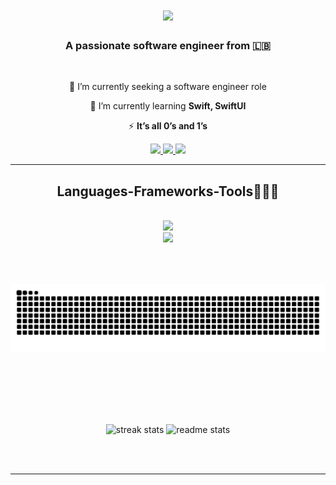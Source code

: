 

<!--
### Hi there 👋
**moaskary/moaskary** is a ✨ _special_ ✨ repository because its `README.md` (this file) appears on your GitHub profile.

Here are some ideas to get you started:

- 🔭 I’m currently working on ...
- 🌱 I’m currently learning ...
- 👯 I’m looking to collaborate on ...
- 🤔 I’m looking for help with ...
- 💬 Ask me about ...
- 📫 How to reach me: ...
- 😄 Pronouns: ...
- ⚡ Fun fact: ...
-->
<h1 align="center">
    <img src="https://readme-typing-svg.herokuapp.com/?font=Righteous&size=35&center=true&vCenter=true&width=600&height=70&duration=4000&lines=Hi+There!+👋;+I'm+Mohamad+Abu+Abbas!;+A+CS+graduate+⚡;" />
</h1>
<h3 align="center">A passionate software engineer from 🇱🇧</h3>
<br/>

<div align="center">
 
 🔭 I’m currently seeking a software engineer role
 
 🌱 I’m currently learning **Swift, SwiftUI**
 
 ⚡ **It’s all 0’s and 1’s**

 </div>

<div align="center"> 
  <a href="mailto:mohamadabuabbass@gmail.com">
    <img src="https://skillicons.dev/icons?i=gmail" />
  </a>
  <a href="http://linkedin.com/in/mohamad-abu-abbas-8b9b78248" target="_blank">
    <img src="https://skillicons.dev/icons?i=linkedin" />
  </a>
    <a href="https://www.instagram.com/_moaskari_?igsh=cHh5dHJiNGxwa3Bz&utm_source=qr">
    <img src="https://skillicons.dev/icons?i=instagram" />
  </a>
</div>


 <hr/>
 
<h2 align="center">Languages-Frameworks-Tools👨🏻‍💻</h2>
<br/>
<div align="center">
    <img src="https://skillicons.dev/icons?i=bootstrap,html,css,vscode,git,github,Xcode,andriodStudio" /><br>
    <img src="https://skillicons.dev/icons?i=java,javascript,swift,firebase,c,python" /><br>
</div>

<br/>


<div align="center">
  <h2></h2>
  <br>
  <img alt="snake eating my contributions" src="https://raw.githubusercontent.com/moaskary/moaskary/output/github-contribution-grid-snake-dark.svg" />
  
  <br/><br/><br/>
</div>



<h2 align="center"> </h2>
<br>
<div align=center>
    <img width=410 src="https://streak-stats.demolab.com/?user=moaskary&count_private=true&theme=react&border_radius=10" alt="streak stats"/> 
    <img width=390 src="https://github-readme-stats.vercel.app/api?username=moaskary&count_private=true&show_icons=true&theme=react&rank_icon=github&border_radius=10" alt="readme stats" />
    
</div>

<br/><br/>

<hr/>

<br/>
